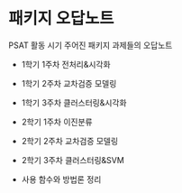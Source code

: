 # 패키지 오답노트
PSAT 활동 시기 주어진 패키지 과제들의 오답노트 

- 1학기 1주차 전처리&시각화
- 1학기 2주차 교차검증 모델링
- 1학기 3주차 클러스터링&시각화
- 2학기 1주차 이진분류
- 2학기 2주차 교차검증 모델링
- 2학기 3주차 클러스터링&SVM

- 사용 함수와 방법론 정리
